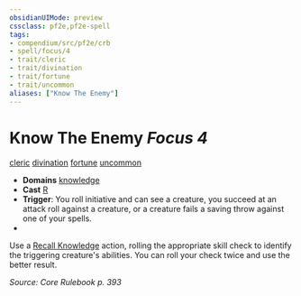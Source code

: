 ```yaml
---
obsidianUIMode: preview
cssclass: pf2e,pf2e-spell
tags:
- compendium/src/pf2e/crb
- spell/focus/4
- trait/cleric
- trait/divination
- trait/fortune
- trait/uncommon
aliases: ["Know The Enemy"]
---
```

# Know The Enemy *Focus 4*   
[cleric](Reference/Rules/Traits/cleric.md "Cleric Class Trait")  [divination](divination.md "Divination School Trait")  [fortune](fortune.md "Fortune Effect Trait")  [uncommon](uncommon.md "Uncommon Rarity Trait")  

- **Domains** [knowledge](Reference/Compendium/Setting/domains.md#Knowledge)
- **Cast** [R](chapter-9-playing-the-game.md#Actions "Reaction") 
- **Trigger**: You roll initiative and can see a creature, you succeed at an attack roll against a creature, or a creature fails a saving throw against one of your spells.
- 

Use a [Recall Knowledge](recall-knowledge.md) action, rolling the appropriate skill check to identify the triggering creature's abilities. You can roll your check twice and use the better result.

*Source: Core Rulebook p. 393*